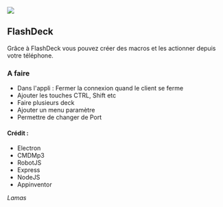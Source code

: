  

![](https://lamas.ga/download/flashdeck/logo.png) 
## FlashDeck


Grâce à FlashDeck vous pouvez créer des macros et les actionner depuis votre téléphone.




### A faire
 - Dans l'appli : Fermer la connexion quand le client se ferme
 - Ajouter les touches CTRL, Shift etc
 - Faire plusieurs deck
 - Ajouter un menu paramètre 
 - Permettre de changer de Port


#### Crédit :

- Electron
- CMDMp3
- RobotJS
- Express
- NodeJS
- Appinventor



*Lamas*
